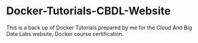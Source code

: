 # Docker-Tutorials-CBDL-Website
This is a back up of Docker Tutorials prepared by me for the Cloud And Big Data Labs website, Docker course certification.

